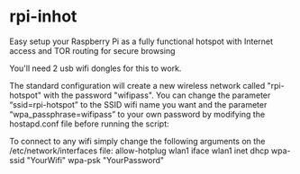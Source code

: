 # rpi-inhot
Easy setup your Raspberry Pi as a fully functional hotspot with Internet access and TOR routing for secure browsing

You'll need 2 usb wifi dongles for this to work.

The standard configuration will create a new wireless network called "rpi-hotspot" with the password "wifipass". You can change the parameter “ssid=rpi-hotspot” to the SSID wifi name you want and the parameter “wpa_passphrase=wifipass” to your own password by modifying the hostapd.conf file before running the script:
  
To connect to any wifi simply change the following arguments on the /etc/network/interfaces file:
    allow-hotplug wlan1
    iface wlan1 inet dhcp
      wpa-ssid "YourWifi"
      wpa-psk "YourPassword"



